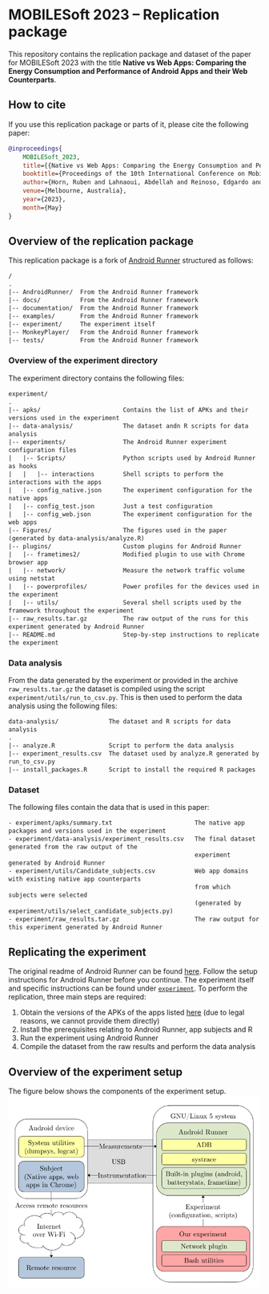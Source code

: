# MOBILESoft 2023 – Replication package
This repository contains the replication package and dataset of the paper for MOBILESoft 2023 with the title **Native vs Web Apps: Comparing the Energy Consumption and Performance of Android Apps and their Web Counterparts**.

## How to cite
If you use this replication package or parts of it, please cite the following paper:
```bibtex
@inproceedings{
    MOBILESoft_2023,
    title={{Native vs Web Apps: Comparing the Energy Consumption and Performance of Android Apps and their Web Counterparts}},
    booktitle={Proceedings of the 10th International Conference on Mobile Software Engineering and Systems 2023},
    author={Horn, Ruben and Lahnaoui, Abdellah and Reinoso, Edgardo and Peng, Sicheng and Isakov, Vadim and Islam, Tanjina and Malavolta, Ivano},
    venue={Melbourne, Australia},
    year={2023},
    month={May}
}
```

## Overview of the replication package
This replication package is a fork of [Android Runner](https://github.com/S2-group/android-runner) structured as follows:
```
/
.
|-- AndroidRunner/  From the Android Runner framework
|-- docs/           From the Android Runner framework
|-- documentation/  From the Android Runner framework
|-- examples/       From the Android Runner framework
|-- experiment/     The experiment itself
|-- MonkeyPlayer/   From the Android Runner framework
|-- tests/          From the Android Runner framework
```

### Overview of the experiment directory
The experiment directory contains the following files:
```
experiment/
.
|-- apks/                       Contains the list of APKs and their versions used in the experiment
|-- data-analysis/              The dataset andn R scripts for data analysis
|-- experiments/                The Android Runner experiment configuration files
|   |-- Scripts/                Python scripts used by Android Runner as hooks
|   |   |-- interactions        Shell scripts to perform the interactions with the apps
|   |-- config_native.json      The experiment configuration for the native apps
|   |-- config_test.json        Just a test configuration
|   |-- config_web.json         The experiment configuration for the web apps
|-- Figures/                    The figures used in the paper (generated by data-analysis/analyze.R)
|-- plugins/                    Custom plugins for Android Runner
|   |-- frametimes2/            Modified plugin to use with Chrome browser app
|   |-- network/                Measure the network traffic volume using netstat
|   |-- powerprofiles/          Power profiles for the devices used in the experiment
|   |-- utils/                  Several shell scripts used by the framework throughout the experiment
|-- raw_results.tar.gz          The raw output of the runs for this experiment generated by Android Runner
|-- README.md                   Step-by-step instructions to replicate the experiment   
```

### Data analysis
From the data generated by the experiment or provided in the archive `raw_results.tar.gz` the dataset is compiled using the script `experiment/utils/run_to_csv.py`.
This is then used to perform the data analysis using the following files:
```
data-analysis/              The dataset and R scripts for data analysis
.
|-- analyze.R               Script to perform the data analysis
|-- experiment_results.csv  The dataset used by analyze.R generated by run_to_csv.py
|-- install_packages.R      Script to install the required R packages
```

### Dataset
The following files contain the data that is used in this paper:
```
- experiment/apks/summary.txt                       The native app packages and versions used in the experiment
- experiment/data-analysis/experiment_results.csv   The final dataset generated from the raw output of the
                                                    experiment generated by Android Runner
- experiment/utils/Candidate_subjects.csv           Web app domains with existing native app counterparts
                                                    from which subjects were selected
                                                    (generated by experiment/utils/select_candidate_subjects.py)
- experiment/raw_results.tar.gz                     The raw output for this experiment generated by Android Runner

```

## Replicating the experiment
The original readme of Android Runner can be found [here](./ANDROID-RUNNER.md).
Follow the setup instructions for Android Runner before you continue.
The experiment itself and specific instructions can be found under [`experiment`](./experiment/README.md).
To perform the replication, three main steps are required:
1. Obtain the versions of the APKs of the apps listed [here](./experiment/apks/summary.txt) (due to legal reasons, we cannot provide them directly)
2. Install the prerequisites relating to Android Runner, app subjects and R
3. Run the experiment using Android Runner
4. Compile the dataset from the raw results and perform the data analysis

## Overview of the experiment setup
The figure below shows the components of the experiment setup.
![Overview of the experiment](./docs/app-vs-web-experiment-setup.png)

